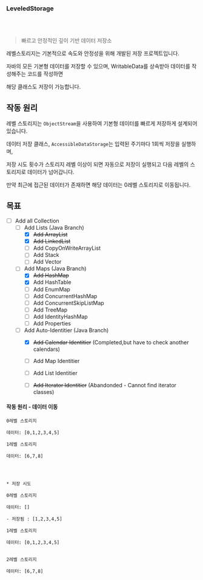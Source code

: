 ###  LeveledStorage
<br> </br>
> 빠르고 안정적인 깊이 기반 데이터 저장소

레벨스토리지는 기본적으로 속도와 안정성을 위해 개발된 저장 프로젝트입니다.

자바의 모든 기본형 데이터를 저장할 수 있으며, WritableData를 상속받아 데이터를 작성해주는 코드를 작성하면

해당 클래스도 저장이 가능합니다.


## 작동 원리

레벨 스토리지는 ```ObjectStream```을 사용하여 기본형 데이터를 빠르게 저장하게 설계되어 있습니다.

데이터 저장 클래스, ```AccessibleDataStorage```는 입력된 주기마다 1회씩 저장을 실행하며,

저장 시도 횟수가 스토리지 레벨 이상이 되면 자동으로 저장이 실행되고 다음 레벨의 스토리지로 데이터가 넘어갑니다.

만약 최근에 접근된 데이터가 존재하면 해당 데이터는 0레벨 스토리지로 이동됩니다.


## 목표


- [ ] Add all Collection
    - [ ] Add Lists (Java Branch)
        - [x] ~~Add ArrayList~~
        - [x] ~~Add LinkedList~~
        - [ ] Add CopyOnWriteArrayList
        - [ ] Add Stack
        - [ ] Add Vector
    - [ ] Add Maps (Java Branch)
        - [x] ~~Add HashMap~~
        - [x] Add HashTable
        - [ ] Add EnumMap
        - [ ] Add ConcurrentHashMap
        - [ ] Add ConcurrentSkipListMap
        - [ ] Add TreeMap
        - [ ] Add IdentityHashMap
        - [ ] Add Properties
     - [ ] Add Auto-Identitier (Java Branch)
        - [x] ~~Add Calendar Identitier~~ (Completed,but have to check another calendars)
        - [ ] Add Map Identitier
        - [ ] Add List Identitier
        - [ ] ~~Add Iterator Identitier~~ (Abandonded - Cannot find iterator classes)


#### 작동 원리 - 데이터 이동
```
0레벨 스토리지

데이터: [0,1,2,3,4,5]

1레벨 스토리지

데이터: [6,7,8]




* 저장 시도

0레벨 스토리지

데이터: []

- 저장됨 : [1,2,3,4,5]

1레벨 스토리지

데이터: [0,1,2,3,4,5]


2레벨 스토리지

데이터: [6,7,8]

```

